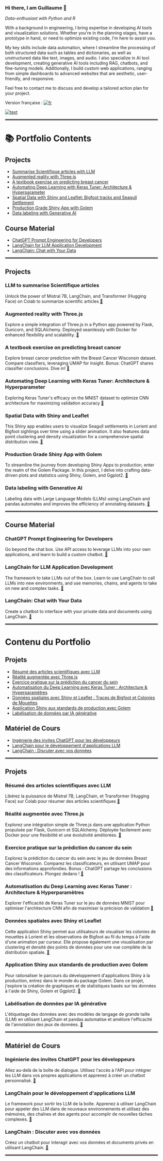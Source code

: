 ### Hi there, I am Guillaume 👋
<em>Data-enthusiast with Python and R</em>

With a background in engineering, I bring expertise in developing AI tools and visualization solutions. Whether you're in the planning stages, have a prototype in hand, or need to optimize existing code, I'm here to assist you.

My key skills include data automation, where I streamline the processing of both structured data such as tables and dictionaries, as well as unstructured data like text, images, and audio. I also specialize in AI tool development, creating generative AI tools including RAG, chatbots, and fine-tuning models. Additionally, I build custom web applications, ranging from simple dashboards to advanced websites that are aesthetic, user-friendly, and responsive.

Feel free to contact me to discuss and develop a tailored action plan for your project.

Version française : [![fr](https://img.shields.io/badge/lang-fr-red.svg)](#contenu-du-portfolio)

[![text](https://img.shields.io/badge/LinkedIn-0077B5?style=for-the-badge&logo=linkedin&logoColor=white)](https://www.linkedin.com/in/guillaumejeffroy/)

<hr style="border:2px solid gray">

# 📚 Portfolio Contents 
## Projects
* [Summarise Scientifique articles with LLM](#llm-summarise-scientifique-articles)
* [Augmented reality with Three.js](#augmented-reality-with-threejs)
* [A textbook exercise on predicting breast cancer](#a-textbook-exercise-on-predicting-breast-cancer)
* [Automating Deep Learning with Keras Tuner: Architecture & Hyperparameter](#automating-deep-learning-with-keras-tuner-architecture-and-hyperparameter)
* [Spatial Data with Shiny and Leaflet: Bigfoot tracks and Seagull Settlement](#spatial-data-with-shiny-and-leaflet)
* [Production Grade Shiny App with Golem](#production-grade-shiny-app-with-golem)
* [Data labeling with Generative AI](#data-labeling-with-generative-ai)

## Course Material
* [ChatGPT Prompt Engineering for Developers](#chatgpt-prompt-engineering-for-developers)
* [LangChain for LLM Application Development](#langchain-for-llm-application-development)
* [LangChain: Chat with Your Data](#langchain-chat-with-your-data)

<hr style="border:2px solid gray"> 

## Projects 
### LLM to summarise Scientifique articles 
Unlock the power of Mistral 7B, LangChain, and Transformer (Hugging Face) on Colab to summarize scientific articles  [🔗](https://github.com/Gjeffroy/Mistral7b_scientific_article)

### Augmented reality with Three.js 
Explore a simple integration of Three.js in a Python app powered by Flask, Gunicorn, and SQLAlchemy. Deployed seamlessly with Docker for enhanced flexibility and scalability.  [🔗](https://github.com/Gjeffroy/AR_with_threejs)

### A textbook exercise on predicting breast cancer
Explore breast cancer prediction with the Breast Cancer Wisconsin dataset. Compare classifiers, leveraging UMAP for insight. Bonus: ChatGPT shares classifier conclusions. Dive in!   [🔗](https://github.com/Gjeffroy/breast_cancer_classification)

### Automating Deep Learning with Keras Tuner: Architecture & Hyperparameter
Exploring Keras Tuner's efficacy on the MNIST dataset to optimize CNN architecture for maximizing validation accuracy   [🔗](https://github.com/Gjeffroy/hyperparam_autotuning_keras/tree/main)

### Spatial Data with Shiny and Leaflet
This Shiny app enables users to visualize Seagull settlements in Lorient and Bigfoot sightings over time using a slider animation. It also features data point clustering and density visualization for a comprehensive spatial distribution view.  [🔗](https://github.com/Gjeffroy/leaflet_viewer_shiny/tree/main)

### Production Grade Shiny App with Golem
To streamline the journey from developing Shiny Apps to production, enter the realm of the Golem Package. In this project, I delve into crafting data-driven plots and statistics using Shiny, Golem, and Ggplot2.  [🔗](https://github.com/Gjeffroy/shiny-production-golem)

### Data labeling with Generative AI
Labeling data with Large Language Models (LLMs) using LangChain and pandas automates and improves the efficiency of annotating datasets. [🔗](https://github.com/Gjeffroy/labelling_data_with_llm/tree/main)

<hr style="border:2px solid gray">

## Course Material

### ChatGPT Prompt Engineering for Developers
Go beyond the chat box. Use API access to leverage LLMs into your own applications, and learn to build a custom chatbot.  [🔗](https://github.com/Gjeffroy/chatgpt-prompt-engineering-for-developers)

### LangChain for LLM Application Development
The framework to take LLMs out of the box. Learn to use LangChain to call LLMs into new environments, and use memories, chains, and agents to take on new and complex tasks.  [🔗](https://github.com/Gjeffroy/langchain-for-llm-application-development)

### LangChain: Chat with Your Data
Create a chatbot to interface with your private data and documents using LangChain.  [🔗](https://github.com/Gjeffroy/langchain-chat-with-your-data)


<hr style="border:2px solid gray">




# Contenu du Portfolio
## Projets
* [Résumé des articles scientifiques avec LLM](#llm-resume-des-articles-scientifiques)
* [Réalité augmentée avec Three.js](#realite-augmentee-avec-threejs)
* [Exercice pratique sur la prédiction du cancer du sein](#exercice-pratique-sur-la-prediction-du-cancer-du-sein)
* [Automatisation du Deep Learning avec Keras Tuner : Architecture & Hyperparamètres](#automatisation-du-deep-learning-avec-keras-tuner-architecture-et-hyperparametres)
* [Données spatiales avec Shiny et Leaflet : Traces de Bigfoot et Colonies de Mouettes](#donnees-spatiales-avec-shiny-et-leaflet)
* [Application Shiny aux standards de production avec Golem](#application-shiny-aux-standards-de-production-avec-golem)
* [Labélisation de données par IA générative](#labélisation-de-données-par-ia-générative)

## Matériel de Cours
* [Ingénierie des invites ChatGPT pour les développeurs](#ingenierie-des-invites-chatgpt-pour-les-developpeurs)
* [LangChain pour le développement d'applications LLM](#langchain-pour-le-developpement-dapplications-llm)
* [LangChain : Discuter avec vos données](#langchain-discuter-avec-vos-donnees)

<hr style="border:2px solid gray">

## Projets 
### Résumé des articles scientifiques avec LLM
Libérez la puissance de Mistral 7B, LangChain, et Transformer (Hugging Face) sur Colab pour résumer des articles scientifiques  [🔗](https://github.com/Gjeffroy/Mistral7b_scientific_article)

### Réalité augmentée avec Three.js
Explorez une intégration simple de Three.js dans une application Python propulsée par Flask, Gunicorn et SQLAlchemy. Déployée facilement avec Docker pour une flexibilité et une évolutivité améliorées.  [🔗](https://github.com/Gjeffroy/AR_with_threejs)

### Exercice pratique sur la prédiction du cancer du sein
Explorez la prédiction du cancer du sein avec le jeu de données Breast Cancer Wisconsin. Comparez les classificateurs, en utilisant UMAP pour des informations approfondies. Bonus : ChatGPT partage les conclusions des classificateurs. Plongez dedans !   [🔗](https://github.com/Gjeffroy/breast_cancer_classification)

### Automatisation du Deep Learning avec Keras Tuner : Architecture & Hyperparamètres
Explorer l'efficacité de Keras Tuner sur le jeu de données MNIST pour optimiser l'architecture CNN afin de maximiser la précision de validation   [🔗](https://github.com/Gjeffroy/hyperparam_autotuning_keras/tree/main)

### Données spatiales avec Shiny et Leaflet
Cette application Shiny permet aux utilisateurs de visualiser les colonies de mouettes à Lorient et les observations de Bigfoot au fil du temps à l'aide d'une animation par curseur. Elle propose également une visualisation par clustering et densité des points de données pour une vue complète de la distribution spatiale.  [🔗](https://github.com/Gjeffroy/leaflet_viewer_shiny/tree/main)

### Application Shiny aux standards de production avec Golem
Pour rationaliser le parcours du développement d'applications Shiny à la production, entrez dans le monde du package Golem. Dans ce projet, j'explore la création de graphiques et de statistiques basés sur les données à l'aide de Shiny, Golem et Ggplot2.  [🔗](https://github.com/Gjeffroy/shiny-production-golem)

### Labélisation de données par IA générative
L'étiquetage des données avec des modèles de langage de grande taille (LLM) en utilisant LangChain et pandas automatise et améliore l'efficacité de l'annotation des jeux de données. [🔗](https://github.com/Gjeffroy/labelling_data_with_llm/tree/main)

<hr style="border:2px solid gray">

## Matériel de Cours

### Ingénierie des invites ChatGPT pour les développeurs
Allez au-delà de la boîte de dialogue. Utilisez l'accès à l'API pour intégrer les LLM dans vos propres applications et apprenez à créer un chatbot personnalisé.  [🔗](https://github.com/Gjeffroy/chatgpt-prompt-engineering-for-developers)

### LangChain pour le développement d'applications LLM
Le framework pour sortir les LLM de la boîte. Apprenez à utiliser LangChain pour appeler des LLM dans de nouveaux environnements et utilisez des mémoires, des chaînes et des agents pour accomplir de nouvelles tâches complexes.  [🔗](https://github.com/Gjeffroy/langchain-for-llm-application-development)

### LangChain : Discuter avec vos données
Créez un chatbot pour interagir avec vos données et documents privés en utilisant LangChain.  [🔗](https://github.com/Gjeffroy/langchain-chat-with-your-data)

<hr style="border:2px solid gray">

<!--
**Gjeffroy/gjeffroy** est un dépôt ✨ _spécial_ ✨ car son `README.md` (ce fichier) apparaît sur votre profil GitHub.

Voici quelques idées pour commencer :

- 🔭 Je travaille actuellement sur ...
- 🌱 J'apprends actuellement ...
- 👯 Je cherche à collaborer sur ...
- 🤔 Je cherche de l'aide pour ...
- 💬 Demandez-moi ...
- 📫 Comment me joindre : ...
- 😄 Pronoms : ...
- ⚡ Fait amusant : ...
-->




<!--
**Gjeffroy/gjeffroy** is a ✨ _special_ ✨ repository because its `README.md` (this file) appears on your GitHub profile.

Here are some ideas to get you started:

- 🔭 I’m currently working on ...
- 🌱 I’m currently learning ...
- 👯 I’m looking to collaborate on ...
- 🤔 I’m looking for help with ...
- 💬 Ask me about ...
- 📫 How to reach me: ...
- 😄 Pronouns: ...
- ⚡ Fun fact: ...
-->



